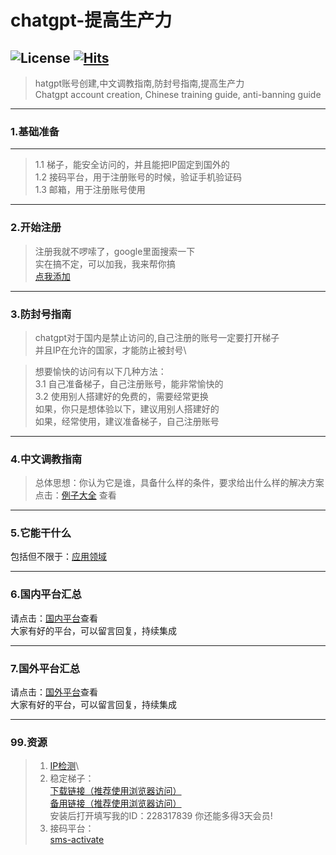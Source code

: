 # chatgpt-提高生产力
![License](https://img.shields.io/github/license/alibaba/dubbo.svg)
[![Hits](https://hits.seeyoufarm.com/api/count/incr/badge.svg?url=https%3A%2F%2Fgithub.com%2Fmirror-lhl%2Fchatgpt-practice&count_bg=%2379C83D&title_bg=%23555555&icon=&icon_color=%23E7E7E7&title=hits&edge_flat=false)](https://hits.seeyoufarm.com)
---
> hatgpt账号创建,中文调教指南,防封号指南,提高生产力\
> Chatgpt account creation, Chinese training guide, anti-banning guide
---
### 1.基础准备

---
> 1.1 梯子，能安全访问的，并且能把IP固定到国外的\
> 1.2 接码平台，用于注册账号的时候，验证手机验证码\
> 1.3 邮箱，用于注册账号使用
---
### 2.开始注册
> 注册我就不啰嗦了，google里面搜索一下\
> 实在搞不定，可以加我，我来帮你搞\
[点我添加](follow.md)
---

### 3.防封号指南
> chatgpt对于国内是禁止访问的,自己注册的账号一定要打开梯子\
> 并且IP在允许的国家，才能防止被封号\

> 想要愉快的访问有以下几种方法：\
> 3.1 自己准备梯子，自己注册账号，能非常愉快的\
> 3.2 使用别人搭建好的免费的，需要经常更换\
> 如果，你只是想体验以下，建议用别人搭建好的\
> 如果，经常使用，建议准备梯子，自己注册账号
---

### 4.中文调教指南
> 总体思想：你认为它是谁，具备什么样的条件，要求给出什么样的解决方案\
> 点击：[例子大全](PROMPTS.md) 查看
---

### 5.它能干什么
包括但不限于：[应用领域](TODO.md)

---
### 6.国内平台汇总
请点击：[国内平台](domestic.md)查看\
大家有好的平台，可以留言回复，持续集成

---
### 7.国外平台汇总
请点击：[国外平台](foreign.md)查看\
大家有好的平台，可以留言回复，持续集成

---
### 99.资源
> 1. [IP检测](https://iplocation.com/)\
> 2. 稳定梯子：\
> [下载链接（推荐使用浏览器访问）](https://bitbucket.org/letsgogo/letsgogo_18/src/master/README.md)\
> [备用链接（推荐使用浏览器访问）](https://github.com/LetsGo666/LetsGo_4)\
> 安装后打开填写我的ID：228317839 你还能多得3天会员!
> 3. 接码平台：\
> [sms-activate](https://sms-activate.org/?ref=6463321)

